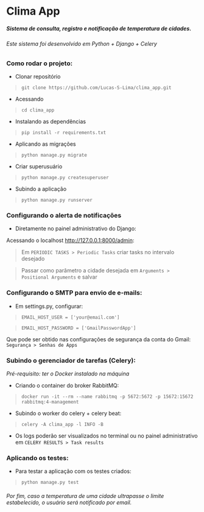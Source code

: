 # Clima App 
##### Sistema de consulta, registro e notificação de temperatura de cidades.

###### Este sistema foi desenvolvido em Python + Django + Celery

### Como rodar o projeto: 

* Clonar repositório

> `git clone https://github.com/Lucas-S-Lima/clima_app.git`

* Acessando

> `cd clima_app`

* Instalando as dependências

> `pip install -r requirements.txt`

* Aplicando as migrações

> `python manage.py migrate`

* Criar superusuário
>`python manage.py createsuperuser`

* Subindo a aplicação

> `python manage.py runserver`

### Configurando o alerta de notificações

* Diretamente no painel administrativo do Django:

Acessando o localhost http://127.0.0.1:8000/admin:

> Em `PERIODIC TASKS > Periodic Tasks` criar tasks no intervalo desejado

> Passar como parâmetro a cidade desejada em `Arguments > Positional Arguments` e salvar


### Configurando o SMTP para envio de e-mails:

* Em settings.py, configurar:

>`EMAIL_HOST_USER = ['your@email.com']`

>`EMAIL_HOST_PASSWORD = ['GmailPasswordApp']`

Que pode ser obtido nas configurações de segurança da conta do Gmail: `Segurança > Senhas de Apps`


### Subindo o gerenciador de tarefas (Celery):

*Pré-requisito: ter o Docker instalado na máquina*


* Criando o container do broker RabbitMQ:

> `docker run -it --rm --name rabbitmq -p 5672:5672 -p 15672:15672 rabbitmq:4-management`

* Subindo o worker do celery + celery beat:

> `celery -A clima_app -l INFO -B`

* Os logs poderão ser visualizados no terminal ou no painel administrativo em `CELERY RESULTS > Task results`

### Aplicando os testes:

* Para testar a aplicação com os testes criados:

> `python manage.py test`

###### Por fim, caso a temperatura de uma cidade ultrapasse o limite estabelecido, o usuário será notificado por email.



